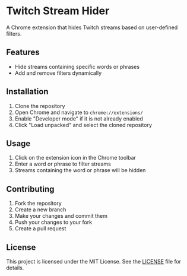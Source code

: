 # Twitch Stream Hider

A Chrome extension that hides Twitch streams based on user-defined filters.

## Features

- Hide streams containing specific words or phrases
- Add and remove filters dynamically

## Installation

1. Clone the repository
2. Open Chrome and navigate to `chrome://extensions/`
3. Enable "Developer mode" if it is not already enabled
4. Click "Load unpacked" and select the cloned repository

## Usage

1. Click on the extension icon in the Chrome toolbar
2. Enter a word or phrase to filter streams
3. Streams containing the word or phrase will be hidden

## Contributing

1. Fork the repository
2. Create a new branch
3. Make your changes and commit them
4. Push your changes to your fork
5. Create a pull request

## License

This project is licensed under the MIT License. See the [LICENSE](LICENSE) file for details.




